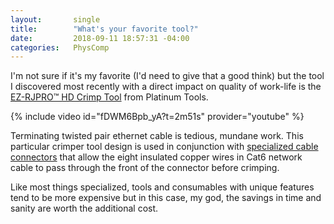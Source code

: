 ```yaml
---
layout:       single
title:        "What's your favorite tool?"
date:         2018-09-11 18:57:31 -04:00
categories:   PhysComp
---
```


I'm not sure if it's my favorite (I'd need to give that a good think) but the tool I discovered most recently with a direct impact on quality of work-life is the [EZ-RJPRO™ HD Crimp Tool](https://www.platinumtools.com/products/crimpers/ez-rjpro-hd-crimp-tool-100054c/) from Platinum Tools.

{% include video id="fDWM6Bpb_yA?t=2m51s" provider="youtube" %}

Terminating twisted pair ethernet cable is tedious, mundane work. This particular crimper tool design is used in conjunction with [specialized cable connectors](https://www.platinumtools.com/products/connectors/ez-rj45-cat6-connectors-100010c/) that allow the eight insulated copper wires in Cat6 network cable to pass through the front of the connector before crimping.

Like most things specialized, tools and consumables with unique features tend to be more expensive but in this case, my god, the savings in time and sanity are worth the additional cost.
